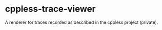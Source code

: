 # cppless-trace-viewer

A renderer for traces recorded as described in the cppless project (private).